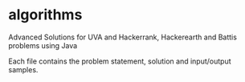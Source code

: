 # algorithms
Advanced Solutions for UVA and Hackerrank, Hackerearth and Battis problems using Java

Each file contains the problem statement, solution and input/output samples.
